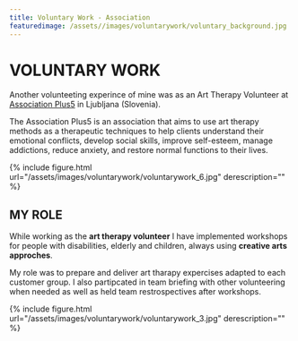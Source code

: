 ```yaml
---
title: Voluntary Work - Association
featuredimage: /assets//images/voluntarywork/voluntary_background.jpg
---
```

# VOLUNTARY WORK

Another volunteeting experince of mine was as an Art Therapy Volunteer at [Association Plus5](https://pomoczumetnostjo.blogspot.pt/) in Ljubljana (Slovenia).


The Association Plus5 is an association that aims to use art therapy methods as a therapeutic techniques to help clients understand their emotional conflicts, develop social skills, improve self-esteem, manage addictions, reduce anxiety, and restore normal functions to their lives.

{% include figure.html url="/assets/images/voluntarywork/voluntarywork_6.jpg" derescription="" %}



## MY ROLE

While working as the **art therapy volunteer** I have implemented workshops for people with disabilities, elderly and children, always using **creative arts approches**.

My role was to prepare and deliver art tharapy expercises adapted to each customer group. I also partipcated in team briefing with other volunteering when needed as well as held team restrospectives after workshops. 

{% include figure.html url="/assets/images/voluntarywork/voluntarywork_3.jpg" derescription="" %}


